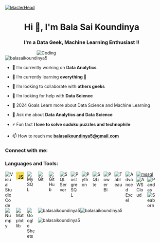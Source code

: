 [![MasterHead](https://i.pinimg.com/originals/9e/0a/c8/9e0ac82bc17ff00708da6bd09593177e.gif)](https://balasaikoundinya5.io)

<h1 align="center">Hi 👋, I'm Bala Sai Koundinya </h1>
<h3 align="center">I'm a Data Geek, Machine Learning Enthusiast !!</h3>

<img align="right" alt="Coding" width="400" src="https://s6.ezgif.com/tmp/ezgif-6-03273fd268.gif"/>


<p align="left"> <img src="https://komarev.com/ghpvc/?username=balasaikoundinya5&label=Profile%20views&color=0e75b6&style=flat" alt="balasaikoundinya5" /> </p>

- 🔭 I’m currently working on **Data Analytics**

- 🌱 I’m currently learning **everything 🤣**

- 👯 I’m looking to collaborate with **others geeks**

- 🤝 I’m looking for help with **Data Science**

- 🥅 2024 Goals Learn more about Data Science and Machine Learning

- 💬 Ask me about **Data Analytics and Data Science**

- ⚡ Fun fact **I love to solve sudoku puzzles and technophile** 

- 📫 How to reach me **balasaikoundinya5@gmail.com**


<h3 align="left">Connect with me:</h3>
<p align="left"></p>

<h3 align="left">Languages and Tools:</h3>

<p>
<a href = "https://code.visualstudio.com/" target="_blank">
    <img align="left" alt="Visual Studio Code" width="26px" src="https://cdn.jsdelivr.net/gh/devicons/devicon/icons/vscode/vscode-original.svg" style="padding-right:10px;" />
</a>
<a href="https://developer.mozilla.org/en-US/docs/Web/JavaScript" target="_blank"> <img align = "left" src="https://raw.githubusercontent.com/devicons/devicon/master/icons/javascript/javascript-original.svg" alt="javascript" width="26px" style="padding-right:10px;"/> </a> 
<a href="https://www.microsoft.com/en-us/sql-server" target="_blank" rel="noreferrer"> <img src="https://www.svgrepo.com/show/303229/microsoft-sql-server-logo.svg" alt="mssql" width="40" height="40"/> </a>
</a>
<a href = "https://www.mysql.com/" target="_blank">
    <img align="left" alt="MySQL" width="26px" src="https://cdn.jsdelivr.net/gh/devicons/devicon/icons/mysql/mysql-original.svg"  style="padding-right:10px;" />
</a>
<a href = "https://git-scm.com/" target="_blank">
    <img align="left" alt="Git" width="26px" src="https://cdn.jsdelivr.net/gh/devicons/devicon/icons/git/git-original.svg"  style="padding-right:10px;" />
</a>
<a href = "https://github.com/" target="_blank">
    <img align="left" alt="GitHub" width="26px" src="https://user-images.githubusercontent.com/3369400/139447912-e0f43f33-6d9f-45f8-be46-2df5bbc91289.png"  style="padding-right:10px;"/>
</a>
<a href = "https://www.microsoft.com/en-us/sql-server" target="_blank">
    <img align="left" alt="SQL Server" width="26px" src="https://cdn.jsdelivr.net/gh/devicons/devicon@latest/icons/microsoftsqlserver/microsoftsqlserver-original.svg" style="padding-right:10px;" />
</a>
<a href = "https://www.postgresql.org/" target="_blank">
    <img align="left" alt="PostgreSQL" width="26px" src="https://cdn.jsdelivr.net/gh/devicons/devicon@latest/icons/postgresql/postgresql-original.svg" style="padding-right:10px;" />
</a>
<a href = "https://www.python.org/" target="_blank">
    <img align="left" alt="Python" width="26px" src="https://cdn.jsdelivr.net/gh/devicons/devicon@latest/icons/python/python-original.svg" style="padding-right:10px;"/>
</a>
<a href = "https://www.sqlite.org/" target="_blank">
    <img align="left" alt="SQLite" width="26px" src="https://cdn.jsdelivr.net/gh/devicons/devicon@latest/icons/sqlite/sqlite-original.svg" style="padding-right:10px;" />
</a>
<a href = "https://www.microsoft.com/en-us/power-platform/products/power-bi/desktop" target="_blank">
    <img align="left" alt="Power BI" width="26px" src="https://upload.wikimedia.org/wikipedia/commons/c/cf/New_Power_BI_Logo.svg"  style="padding-right:10px;" />
</a>
<a href = "https://www.tableau.com/" target="_blank">
    <img align="left" alt="Tableau" width="26px" src="https://cdn.prod.website-files.com/61ddd0b42c51f89b7de1e910/6695bdc711b3e44bdd1031ea_63c06a0d5e580a37baf5c8bb_61ddd0b42c51f8f30fe1e9a7_logo%252520(4).png"  style="padding-right:10px;" />
</a>
<a href = "https://www.microsoft.com/en/microsoft-365/excel?market=af" target="_blank">
    <img align="left" alt="Advanced Excel" width="26px" src="https://upload.wikimedia.org/wikipedia/commons/3/34/Microsoft_Office_Excel_%282019%E2%80%93present%29.svg" style="padding-right:10px;" />
</a>
<a href = "https://aws.amazon.com/" target="_blank">
    <img align="left" alt="AWS Cloud" width="26px" src="https://upload.wikimedia.org/wikipedia/commons/9/93/Amazon_Web_Services_Logo.svg" style="padding-right:10px;" />
</a>
<a href = "https://pandas.pydata.org/" target="_blank">
    <img align="left" alt="Pandas" width="26px" src="https://upload.wikimedia.org/wikipedia/commons/e/ed/Pandas_logo.svg" style="padding-right:10px;" />
</a>
<a href = "https://seaborn.pydata.org/" target="_blank">
    <img align="left" alt="Seaborn" width="26px" src="https://cdn.worldvectorlogo.com/logos/seaborn-1.svg" style="padding-right:10px;" />
</a>
<a href = "https://numpy.org/" target="_blank">
    <img align="left" alt="Numpy" width="26px" src="https://upload.wikimedia.org/wikipedia/commons/3/31/NumPy_logo_2020.svg" style="padding-right:10px;" />
</a>
<a href = "https://matplotlib.org/" target="_blank">
    <img align="left" alt="Matplotlib" width="26px" src="https://upload.wikimedia.org/wikipedia/commons/8/84/Matplotlib_icon.svg" style="padding-right:10px;" />
</a>
<a href = "https://accounts.google.com/v3/signin/identifier?continue=https%3A%2F%2Fdocs.google.com%2Fspreadsheets%2Fcreate&followup=https%3A%2F%2Fdocs.google.com%2Fspreadsheets%2Fcreate&ifkv=Ab5oB3q_uieHnOrCDdk1D9oLyNanTzUBjcb76lxjk8GmyX-GVpqH7XJOEwtNO_TH7uWkGqNYVOHeEA&ltmpl=sheets&osid=1&passive=1209600&service=wise&flowName=GlifWebSignIn&flowEntry=ServiceLogin&dsh=S221600057%3A1725882438349658&ddm=0" target="_blank">
    <img align="left" alt="Google Sheets" width="26px" src="https://upload.wikimedia.org/wikipedia/commons/3/30/Google_Sheets_logo_%282014-2020%29.svg" style="padding-right:10px;" />
</a>
</p>

<p></p>

<p><img align="left" src="https://github-readme-stats.vercel.app/api/top-langs?username=balasaikoundinya5&show_icons=true&locale=en&layout=compact" alt="balasaikoundinya5" /></p>

<p>&nbsp;<img align="left" src="https://github-readme-stats.vercel.app/api?username=balasaikoundinya5&show_icons=true&locale=en" alt="balasaikoundinya5" /></p>

<p><img align="center" src="https://github-readme-streak-stats.herokuapp.com/?user=balasaikoundinya5&" alt="balasaikoundinya5" /></p>
